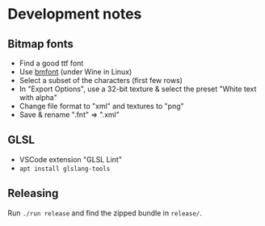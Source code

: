 # Development notes

## Bitmap fonts

 - Find a good ttf font
 - Use [bmfont](http://www.angelcode.com/products/bmfont/) (under Wine in Linux)
 - Select a subset of the characters (first few rows)
 - In "Export Options", use a 32-bit texture & select the preset "White text with alpha"
 - Change file format to "xml" and textures to "png"
 - Save & rename ".fnt" => ".xml"

## GLSL

 - VSCode extension "GLSL Lint"
 - `apt install glslang-tools`

## Releasing

Run `./run release` and find the zipped bundle in `release/`.
